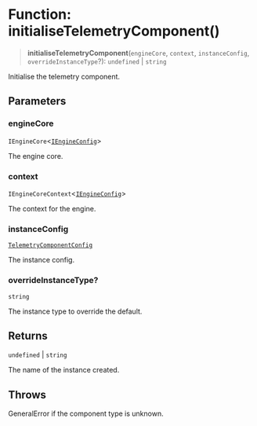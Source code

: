 # Function: initialiseTelemetryComponent()

> **initialiseTelemetryComponent**(`engineCore`, `context`, `instanceConfig`, `overrideInstanceType`?): `undefined` \| `string`

Initialise the telemetry component.

## Parameters

### engineCore

`IEngineCore`\<[`IEngineConfig`](../interfaces/IEngineConfig.md)\>

The engine core.

### context

`IEngineCoreContext`\<[`IEngineConfig`](../interfaces/IEngineConfig.md)\>

The context for the engine.

### instanceConfig

[`TelemetryComponentConfig`](../type-aliases/TelemetryComponentConfig.md)

The instance config.

### overrideInstanceType?

`string`

The instance type to override the default.

## Returns

`undefined` \| `string`

The name of the instance created.

## Throws

GeneralError if the component type is unknown.

